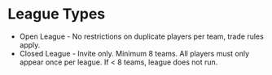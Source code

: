 # League Types
* Open League - No restrictions on duplicate players per team, trade rules apply.
* Closed League - Invite only. Minimum 8 teams. All players must only appear once per league. If < 8 teams, league does not run.
